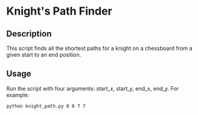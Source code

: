 # Knight's Path Finder

## Description
This script finds all the shortest paths for a knight on a chessboard from a given start to an end position.

## Usage
Run the script with four arguments: start_x, start_y, end_x, end_y. For example:

```bash
python knight_path.py 0 0 7 7
